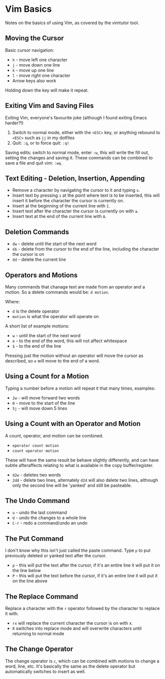 # Vim Basics

Notes on the basics of using Vim, as covered by the vimtutor tool.

## Moving the Cursor

Basic cursor navigation:

* `h` - move left one character
* `j` - move down one line
* `k` - move up one line
* `l` - move right one character
* Arrow keys also work

Holding down the key will make it repeat.

## Exiting Vim and Saving Files

Exiting Vim, everyone's favourite joke (although I found exiting Emacs harder?!)

1. Switch to normal mode, either with the `<ESC>` key, or anything rebound to `<ESC>` such as `jj` in my dotfiles
2. Quit: `:q`, or to force quit: `:q!`

Saving edits: switch to normal mode, enter `:w`, this will write the fill out, setting the changes and saving it. These commands can be combined to save a file and quit vim: `:wq`.

## Text Editing - Deletion, Insertion, Appending

* Remove a character by navigating the cursor to it and typing `x`.
* Insert text by pressing `i` at the point where text is to be inserted, this will insert it before the character the cursor is currently on.
* Insert at the beginning of the current line with `I`.
* Insert text after the character the cursor is currently on with `a`.
* Insert text at the end of the current line with `A`.

## Deletion Commands

* `dw` - delete until the start of the next word
* `d$` - delete from the cursor to the end of the line, including the character the cursor is on
* `dd` - delete the current line

## Operators and Motions

Many commands that chanage text are made from an operator and a motion. So a delete commands would be: `d motion`.

Where:

* `d` is the delete operator
* `motion` is what the operator will operate on

A short list of example motions:

* `w` - until the start of the next word
* `e` - to the end of the word, this will not affect whitespace
* `$` - to the end of the line

Pressing just the motion without an operator will move the cursor as described, so `e` will move to the end of a word.

## Using a Count for a Motion

Typing a number before a motion will repeat it that many times, examples:

* `2w` - will move forward two words
* `0` - move to the start of the line
* `5j` - will move down 5 lines

## Using a Count with an Operator and Motion

A count, operator, and motion can be combined.

* `operator count motion`
* `count operator motion`

These will have the same result be behave slightly differently, and can have subtle afteraffects relating to what is available in the copy buffer/register.

* `d2w` - deletes two words
* `2dd` - delete two lines, alternately `d2d` will also delete two lines, although only the second line will be 'yanked' and still be pasteable.

## The Undo Command

* `u` - undo the last command
* `U` - undo the changes to a whole line
* `C-r` - redo a command/undo an undo

## The Put Command

I don't know why this isn't just called the paste command. Type `p` to put previously deleted or yanked text after the cursor.

* `p` - this will put the text after the cursor, if it's an entire line it will put it on the line below
* `P` - this will put the text before the cursor, if it's an entire line it will put it on the line above

## The Replace Command

Replace a character with the `r` operator followed by the character to replace it with.

* `rx` will replace the current character the cursor is on with x.
* `R` switches into replace mode and will overwrite characters until returning to normal mode

## The Change Operator

The change operator is `c`, which can be combined with motions to change a word, line, etc. It's basically the same as the delete operator but automatically switches to insert as well.